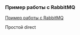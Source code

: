 ### Пример работы с RabbitMQ 
[Пример работы с RabbitMQ](http://spring-projects.ru/guides/messaging-rabbitmq/#scratch)

Простой direct
